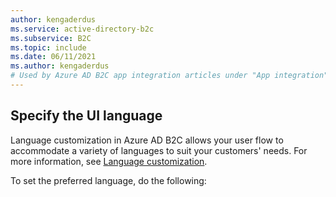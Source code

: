 ```yaml
---
author: kengaderdus
ms.service: active-directory-b2c
ms.subservice: B2C
ms.topic: include
ms.date: 06/11/2021
ms.author: kengaderdus
# Used by Azure AD B2C app integration articles under "App integration".
---
```

## Specify the UI language

Language customization in Azure AD B2C allows your user flow to accommodate a variety of languages to suit your customers' needs. For more information, see [Language customization](../articles/active-directory-b2c/language-customization.md).

To set the preferred language, do the following:
